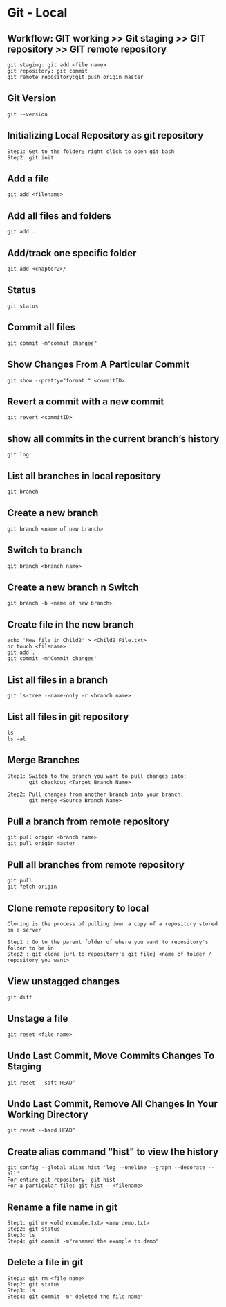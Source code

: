 # Git - Local

## Workflow: GIT working >> Git staging >> GIT repository  >> GIT remote repository
```
git staging: git add <file name>
git repository: git commit
git remote repository:git push origin master
```
## Git Version
```
git --version
```
## Initializing Local Repository as git repository
```
Step1: Get to the folder; right click to open git bash
Step2: git init
```
## Add a file
```
git add <filename>
```
## Add all files and folders
```
git add .
```
## Add/track one specific folder 
```
git add <chapter2>/
```
## Status
```
git status
```
## Commit all files 
```
git commit -m"commit changes"
```
## Show Changes From A Particular Commit
```
git show --pretty="format:" <commitID>
```
## Revert a commit with a new commit 
```
git revert <commitID>
```
## show all commits in the current branch’s history
```
git log
```
## List all branches in local repository
```
git branch
```
## Create a new branch
```
git branch <name of new branch>
```
## Switch to branch
```
git branch <branch name>
```
## Create a new branch n Switch
```
git branch -b <name of new branch>
```
## Create file in the new branch
```
echo 'New file in Child2' > <Child2_File.txt>       
or touch <filename>       
git add .
git commit -m'Commit changes'
```
## List all files in a branch
```
git ls-tree --name-only -r <branch name>    
```
## List all files in git repository
```
ls
ls -al
```
## Merge Branches
```
Step1: Switch to the branch you want to pull changes into: 
       git checkout <Target Branch Name>
       
Step2: Pull changes from another branch into your branch: 
       git merge <Source Branch Name>
```
## Pull a branch from remote repository
```
git pull origin <branch name>
git pull origin master
```
## Pull all branches from remote repository
```
git pull
git fetch origin
```
## Clone remote repository to local
```
Cloning is the process of pulling down a copy of a repository stored on a server

Step1 : Go to the parent folder of where you want to repository's folder to be in
Step2 : git clone [url to repository's git file] <name of folder / repository you want>
```
## View unstagged changes
```
git diff
```
## Unstage a file
```
git reset <file name>
```
## Undo Last Commit, Move Commits Changes To Staging
```
git reset --soft HEAD^
```
## Undo Last Commit, Remove All Changes In Your Working Directory
```
git reset --hard HEAD^
```
## Create alias command "hist" to view the history
```
git config --global alias.hist 'log --oneline --graph --decorate --all'       
For entire git repository: git hist
For a particular file: git hist --<filename>
```
## Rename a file name in git
```
Step1: git mv <old example.txt> <new demo.txt>       
Step2: git status
Step3: ls
Step4: git commit -m"renamed the example to demo"
```
## Delete a file in git
```
Step1: git rm <file name>      
Step2: git status
Step3: ls
Step4: git commit -m" deleted the file name"
```


